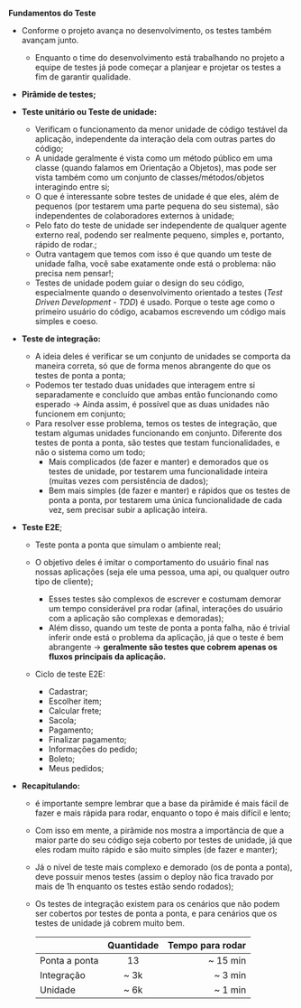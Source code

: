 **Fundamentos do Teste**
- Conforme o projeto avança no desenvolvimento, os testes também avançam junto.
    - Enquanto o time do desenvolvimento está trabalhando no projeto a equipe de testes já pode começar a planjear e projetar os testes a fim de garantir qualidade.

- **Pirâmide de testes;**
 - **Teste unitário ou Teste de unidade:**
    - Verificam o funcionamento da menor unidade de código testável da aplicação, independente da interação dela com outras partes do código;
    - A unidade geralmente é vista como um método público em uma classe (quando falamos em Orientação a Objetos), mas pode ser vista também como um conjunto de classes/métodos/objetos interagindo entre si;
    - O que é interessante sobre testes de unidade é que eles, além de pequenos (por testarem uma parte pequena do seu sistema), são independentes de colaboradores externos à unidade;
    - Pelo fato do teste de unidade ser independente de qualquer agente externo real, podendo ser realmente pequeno, simples e, portanto, rápido de rodar.;
    - Outra vantagem que temos com isso é que quando um teste de unidade falha, você sabe exatamente onde está o problema: não precisa nem pensar!;
    - Testes de unidade podem guiar o design do seu código, especialmente quando o desenvolvimento orientado a testes (*Test Driven Development - TDD*) é usado. Porque o teste age como o primeiro usuário do código, acabamos escrevendo um código mais simples e coeso.

 - **Teste de integração:**
    - A ideia deles é verificar se um conjunto de unidades se comporta da maneira correta, só que de forma menos abrangente do que os testes de ponta a ponta;
    - Podemos ter testado duas unidades que interagem entre si separadamente e concluído que ambas então funcionando como esperado -> Ainda assim, é possível que as duas unidades não funcionem em conjunto;
    - Para resolver esse problema, temos os testes de integração, que testam algumas unidades funcionando em conjunto. Diferente dos testes de ponta a ponta, são testes que testam funcionalidades, e não o sistema como um todo;
        - Mais complicados (de fazer e manter) e demorados que os testes de unidade, por testarem uma funcionalidade inteira (muitas vezes com persistência de dados);
        - Bem mais simples (de fazer e manter) e rápidos que os testes de ponta a ponta, por testarem uma única funcionalidade de cada vez, sem precisar subir a aplicação inteira.

 - **Teste E2E**;
    - Teste ponta a ponta que simulam o ambiente real;
    - O objetivo deles é imitar o comportamento do usuário final nas nossas aplicações (seja ele uma pessoa, uma api, ou qualquer outro tipo de cliente);
        - Esses testes são complexos de escrever e costumam demorar um tempo considerável pra rodar (afinal, interações do usuário com a aplicação são complexas e demoradas);
        - Além disso, quando um teste de ponta a ponta falha, não é trivial inferir onde está o problema da aplicação, já que o teste é bem abrangente -> **geralmente são testes que cobrem apenas os fluxos principais da aplicação.**

    - Ciclo de teste E2E:
        - Cadastrar;
        - Escolher item;
        - Calcular frete;
        - Sacola;
        - Pagamento;
        - Finalizar pagamento;
        - Informações do pedido;
        - Boleto;
        - Meus pedidos;

- **Recapitulando:**
    - é importante sempre lembrar que a base da pirâmide é mais fácil de fazer e mais rápida para rodar, enquanto o topo é mais difícil e lento;
    - Com isso em mente, a pirâmide nos mostra a importância de que a maior parte do seu código seja coberto por testes de unidade, já que eles rodam muito rápido e são muito simples (de fazer e manter);
    - Já o nível de teste mais complexo e demorado (os de ponta a ponta), deve possuir menos testes (assim o deploy não fica travado por mais de 1h enquanto os testes estão sendo rodados);
    - Os testes de integração existem para os cenários que não podem ser cobertos por testes de ponta a ponta, e para cenários que os testes de unidade já cobrem muito bem.


        |  | Quantidade | Tempo para rodar | 
        |----------|:-------------:|------:|
        | Ponta a ponta| 13 | ~ 15 min |
        | Integração| ~ 3k | ~ 3 min |
        | Unidade| ~ 6k | ~ 1 min |